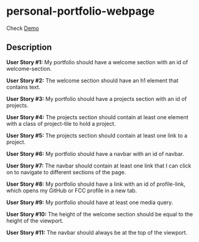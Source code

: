 # personal-portfolio-webpage

Check [Demo](https://adriansokolowski.github.io/personal-portfolio-webpage/) 

## Description

**User Story #1:** My portfolio should have a welcome section with an id of welcome-section.

**User Story #2:** The welcome section should have an h1 element that contains text.

**User Story #3:** My portfolio should have a projects section with an id of projects.

**User Story #4:** The projects section should contain at least one element with a class of project-tile to hold a project.

**User Story #5:** The projects section should contain at least one link to a project.

**User Story #6:** My portfolio should have a navbar with an id of navbar.

**User Story #7:** The navbar should contain at least one link that I can click on to navigate to different sections of the page.

**User Story #8:** My portfolio should have a link with an id of profile-link, which opens my GitHub or FCC profile in a new tab.

**User Story #9:** My portfolio should have at least one media query.

**User Story #10:** The height of the welcome section should be equal to the height of the viewport.

**User Story #11:** The navbar should always be at the top of the viewport.
